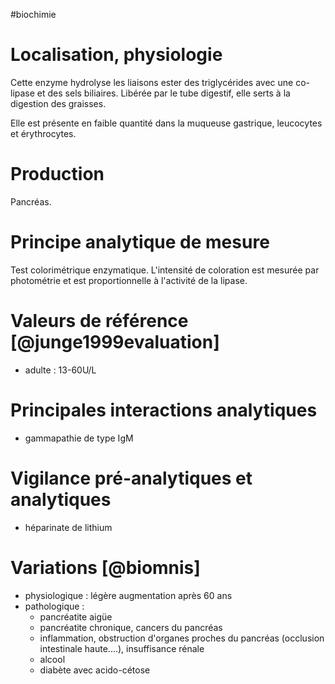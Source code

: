#biochimie
# Localisation, physiologie

Cette enzyme hydrolyse les liaisons ester des triglycérides avec une
co-lipase et des sels biliaires. Libérée par le tube digestif, elle
serts à la digestion des graisses.

Elle est présente en faible quantité dans la muqueuse gastrique,
leucocytes et érythrocytes.

# Production

Pancréas.

# Principe analytique de mesure

Test colorimétrique enzymatique. L\'intensité de coloration est mesurée
par photométrie et est proportionnelle à l\'activité de la lipase.

# Valeurs de référence [@junge1999evaluation]

-   adulte : 13-60U/L

# Principales interactions analytiques

-   gammapathie de type IgM

# Vigilance pré-analytiques et analytiques

-   héparinate de lithium

# Variations [@biomnis]

-   physiologique : légère augmentation après 60 ans
-   pathologique :
    -   pancréatite aigüe
    -   pancréatite chronique, cancers du pancréas
    -   inflammation, obstruction d\'organes proches du pancréas
        (occlusion intestinale haute....), insuffisance rénale
    -   alcool
    -   diabète avec acido-cétose
